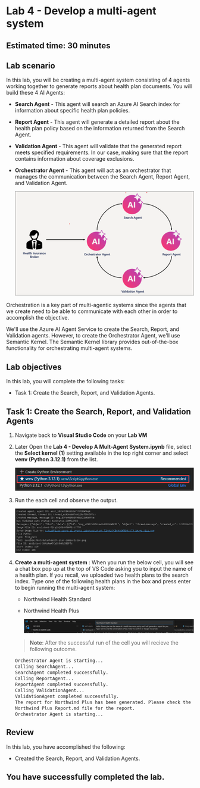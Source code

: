 # Lab 4 - Develop a multi-agent system

## Estimated time: 30 minutes
## Lab scenario
In this lab, you will be creating a multi-agent system consisting of 4 agents working together to generate reports about health plan documents. You will build these 4 AI Agents:
- **Search Agent** - This agent will search an Azure AI Search index for information about specific health plan policies.
- **Report Agent** - This agent will generate a detailed report about the health plan policy based on the information returned from the Search Agent.
- **Validation Agent** - This agent will validate that the generated report meets specified requirements. In our case, making sure that the report contains information about coverage exclusions.
- **Orchestrator Agent** - This agent will act as an orchestrator that manages the communication between the Search Agent, Report Agent, and Validation Agent.

    ![](./media/download1upd.png)

Orchestration is a key part of multi-agentic systems since the agents that we create need to be able to communicate with each other in order to accomplish the objective.

We'll use the Azure AI Agent Service to create the Search, Report, and Validation agents. However, to create the Orchestrator Agent, we'll use Semantic Kernel. The Semantic Kernel library provides out-of-the-box functionality for orchestrating multi-agent systems.

## Lab objectives
In this lab, you will complete the following tasks:

- Task 1: Create the Search, Report, and Validation Agents.

## Task 1: Create the Search, Report, and Validation Agents

1. Navigate back to **Visual Studio Code** on your **Lab VM**
1. Later Open the **Lab 4 - Develop A Mult-Agent System.ipynb** file, select the **Select kernel (1)** setting available in the top right corner and select **venv (Python 3.12.1)** from the list.

   ![](./media/lab1-24.png)
1. Run the each cell and observe the output.

   ![](./media/lab2-26.png)
1. **Create a multi-agent system** : When you run the below cell, you will see a chat box pop up at the top of VS Code asking you to input the name of a health plan. If you recall, we uploaded two health plans to the search index. Type one of the following health plans in the box and press enter to begin running the multi-agent system:

    - Northwind Health Standard
    - Northwind Health Plus

        ![](./media/download1.png)
    > **Note**: After the successful run of the cell you will recieve the following outcome.

    ```
    Orchestrator Agent is starting...
    Calling SearchAgent...
    SearchAgent completed successfully.
    Calling ReportAgent...
    ReportAgent completed successfully.
    Calling ValidationAgent...
    ValidationAgent completed successfully.
    The report for Northwind Plus has been generated. Please check the Northwind Plus Report.md file for the report.
    Orchestrator Agent is starting...
    ```

## Review

In this lab, you have accomplished the following:
- Created the Search, Report, and Validation Agents.

## You have successfully completed the lab.
